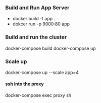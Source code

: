 ### Build and Run App Server
- docker build -t app .
- dokcer run -p 9000:80 app

### Build and run the cluster
docker-compose build
docker-compose up

### Scale up
docker-compose up --scale app=4

#### ssh into the proxy
docker-compose exec proxy sh
